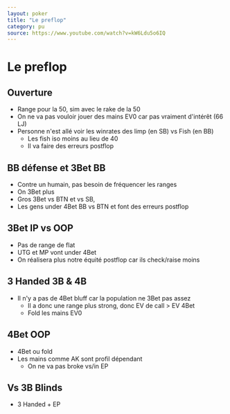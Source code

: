 ```yaml
---
layout: poker
title: "Le preflop"
category: pu
source: https://www.youtube.com/watch?v=kW6Ldu5o6IQ
---
```


# Le preflop

## Ouverture

- Range pour la 50, sim avec le rake de la 50
- On ne va pas vouloir jouer des mains EV0 car pas vraiment d'intérêt (66 LJ)
- Personne n'est allé voir les winrates des limp (en SB) vs Fish (en BB)
  - Les fish iso moins au lieu de 40
  - Il va faire des erreurs postflop

## BB défense et 3Bet BB

- Contre un humain, pas besoin de fréquencer les ranges
- On 3Bet plus
- Gros 3Bet vs BTN et vs SB, 
- Les gens under 4Bet BB vs BTN et font des erreurs postflop

## 3Bet IP vs OOP

- Pas de range de flat
- UTG et MP vont under 4Bet
- On réalisera plus notre équité postflop car ils check/raise moins

## 3 Handed 3B & 4B

- Il n'y a pas de 4Bet bluff car la population ne 3Bet pas assez
  - Il a donc une range plus strong, donc EV de call > EV 4Bet
  - Fold les mains EV0

## 4Bet OOP

- 4Bet ou fold
- Les mains comme AK sont profil dépendant
  - On ne va pas broke vs/in EP

## Vs 3B Blinds

- 3 Handed + EP
